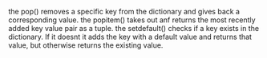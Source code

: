 the pop() removes a specific key from the dictionary and gives back a corresponding value.
the popitem() takes out anf returns the most recently added key value pair as a tuple.
the setdefault() checks if a key exists in the dictionary. If it doesnt it adds the key with a default value and returns that value, but otherwise returns the existing value.